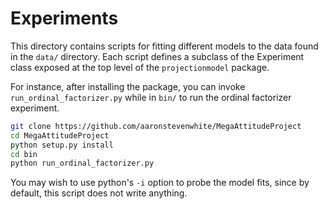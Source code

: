 # Experiments

This directory contains scripts for fitting different models to the data found in the `data/` directory. Each script defines a subclass of the Experiment class exposed at the top level of the `projectionmodel` package.

For instance, after installing the package, you can invoke `run_ordinal_factorizer.py` while in `bin/` to run the ordinal factorizer experiment.

```bash
git clone https://github.com/aaronstevenwhite/MegaAttitudeProject
cd MegaAttitudeProject
python setup.py install
cd bin
python run_ordinal_factorizer.py
```

You may wish to use python's `-i` option to probe the model fits, since by default, this script does not write anything.
